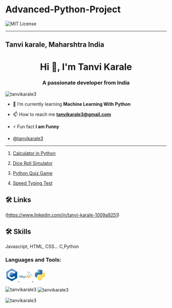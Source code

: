 # Advanced-Python-Project

![MIT License](https://img.shields.io/badge/Study-Hard-brightgreen)


---------


Tanvi karale,
Maharshtra India
---
<h1 align="center">Hi 👋, I'm Tanvi Karale</h1>
<h3 align="center">A passionate developer from India</h3>


<p align="left"> <img src=https://images.unsplash.com/photo-1580927752452-89d86da3fa0a?ixlib=rb-4.0.3&ixid=M3wxMjA3fDB8MHxwaG90by1wYWdlfHx8fGVufDB8fHx8fA%3D%3D&auto=format&fit=crop&w=1470&q=80 alt="tanvikarale3" /> </p>

- 🌱 I’m currently learning **Machine Learning With Python**
- 📫 How to reach me **tanvikarale3@gmail.com**

- ⚡ Fun fact **I am Funny**



- [@tanvikarale3](https://github.com/TanviKarale3)
----

1. [Calculator in Python](https://github.com/TanviKarale3/Advanced-Python-Project/commit/e5486d2e0e911fe1fbabdaf222b887064a7dbb20)

2. [Dice Roll Simulator](https://github.com/TanviKarale3/Advanced-Python-Project/blob/master/Dice%20Roll%20Simulator.py)

3. [Python Quiz Game](https://github.com/TanviKarale3/Advanced-Python-Project/blob/master/python%20quizgame.py)

4. [Speed Typing Test](https://github.com/TanviKarale3/Advanced-Python-Project/commit/0f6bd4cb6fa334a2b68e0ec718c4f12ca26e6607)

## 🛠 Links

(https://www.linkedin.com/in/tanvi-karale-1009a9251)


## 🛠 Skills
Javascript, HTML, CSS...
C,Python

<h3 align="left">Languages and Tools:</h3>
<p align="left"> <a href="https://www.cprogramming.com/" target="_blank" rel="noreferrer"> <img src="https://raw.githubusercontent.com/devicons/devicon/master/icons/c/c-original.svg" alt="c" width="40" height="40"/> </a> <a href="https://www.mysql.com/" target="_blank" rel="noreferrer"> <img src="https://raw.githubusercontent.com/devicons/devicon/master/icons/mysql/mysql-original-wordmark.svg" alt="mysql" width="40" height="40"/> </a> <a href="https://www.python.org" target="_blank" rel="noreferrer"> <img src="https://raw.githubusercontent.com/devicons/devicon/master/icons/python/python-original.svg" alt="python" width="40" height="40"/> </a> </p>

<p><img align="left" src="https://github-readme-stats.vercel.app/api/top-langs?username=tanvikarale3&show_icons=true&locale=en&layout=compact" alt="tanvikarale3" /></p>

<p>&nbsp;<img align="center" src="https://github-readme-stats.vercel.app/api?username=tanvikarale3&show_icons=true&locale=en" alt="tanvikarale3" /></p>

<p><img align="center" src="https://github-readme-streak-stats.herokuapp.com/?user=tanvikarale3&" alt="tanvikarale3" /></p>
